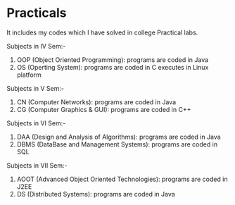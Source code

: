 # Practicals

It includes my codes which I have solved in college Practical labs.

Subjects in IV Sem:-

1. OOP (Object Oriented Programming): programs are coded in Java
2. OS (Operting System): programs are coded in C executes in Linux platform


Subjects in V Sem:-

1. CN (Computer Networks): programs are coded in Java
2. CG (Computer Graphics & GUI): programs are coded in C++


Subjects in VI Sem:-

1. DAA (Design and Analysis of Algorithms): programs are coded in Java
2. DBMS (DataBase and Management Systems): programs are coded in SQL



Subjects in VII Sem:-

1. AOOT (Advanced Object Oriented Technologies): programs are coded in J2EE
2. DS (Distributed Systems): programs are coded in Java

